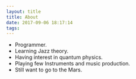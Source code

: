 ```yaml
---
layout: title
title: About
date: 2017-09-06 18:17:14
tags:
---
```

+ Programmer.
+ Learning Jazz theory.
+ Having interest in quantum physics.
+ Playing few Instruments and music production.
+ Still want to go to the Mars. 